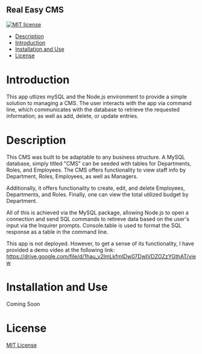 ## Real Easy CMS

[![MIT license](https://img.shields.io/badge/License-MIT-blue.svg)](https://lbesson.mit-license.org/)

- [Description ](#description)
- [Introduction ](#introduction)
- [Installation and Use](#installation-and-use)
- [License](#license)

# Introduction

This app utlizes mySQL and the Node.js environment to provide a simple solution to managing a CMS. The user interacts with the app via command line, which communicates with the database to retrieve the requested information; as well as add, delete, or update entries.

# Description

This CMS was built to be adaptable to any business structure. A MySQL database, simply titled "CMS" can be seeded with tables for Departments, Roles, and Employees. The CMS offers functionality to view staff info by Department, Roles, Employees, as well as Managers.

Additionally, it offers functionality to create, edit, and delete Employees, Departments, and Roles.
Finally, one can view the total utilized budget by Department.

All of this is achieved via the MySQL package, allowing Node.js to open a connection and send SQL commands to retireve data based on the user's input via the Inquirer prompts. Console.table is used to format the SQL response as a table in the command line.

This app is not deployed. However, to get a sense of its functionality, I have provided a demo video at the following link: https://drive.google.com/file/d/1hau_v2lmLkfmIDw07DwIVDZOZzYGthAT/view

# Installation and Use

Coming Soon

# License

[MIT License](https://opensource.org/licenses/MIT)
